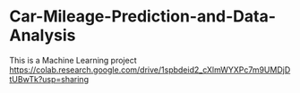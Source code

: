 # Car-Mileage-Prediction-and-Data-Analysis
This is a Machine Learning project 
https://colab.research.google.com/drive/1spbdeid2_cXlmWYXPc7m9UMDjDtUBwTk?usp=sharing
